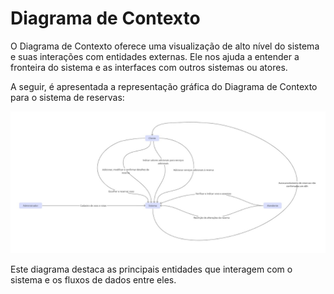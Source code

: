 # Diagrama de Contexto

O Diagrama de Contexto oferece uma visualização de alto nível do sistema e suas interações com entidades externas. Ele nos ajuda a entender a fronteira do sistema e as interfaces com outros sistemas ou atores.

A seguir, é apresentada a representação gráfica do Diagrama de Contexto para o sistema de reservas:

![Diagrama de Contexto](./diagrama_contexto.jpeg)

Este diagrama destaca as principais entidades que interagem com o sistema e os fluxos de dados entre eles.
